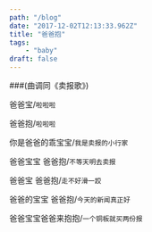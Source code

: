 ```yaml
---
path: "/blog"
date: "2017-12-02T12:13:33.962Z"
title: "爸爸抱"
tags: 
    - "baby"
draft: false
---
```


###(曲调同《卖报歌》)

爸爸宝/`啦啦啦`

爸爸抱/`啦啦啦`

你是爸爸的乖宝宝/`我是卖报的小行家`

爸爸宝宝 爸爸抱/`不等天明去卖报`

爸爸宝 爸爸抱/`走不好滑一跤`

爸爸的宝宝 爸爸抱/`今天的新闻真正好`

爸爸宝宝爸爸来抱抱/`一个铜板就买两份报`

